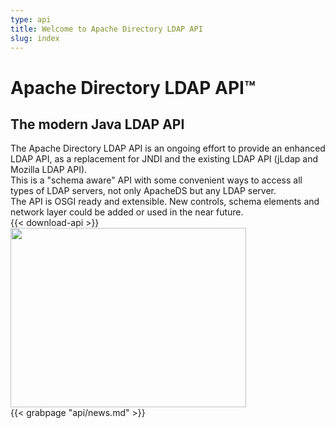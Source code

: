 ```yaml
---
type: api
title: Welcome to Apache Directory LDAP API
slug: index
---
```


<div class="hero clearfix">
  <div class="left">
    <h1>Apache Directory LDAP API&trade;</h1>
    <h2>The modern Java LDAP API</h2>
    <div class="description">
      The Apache Directory LDAP API is an ongoing effort to provide an enhanced LDAP API, as a replacement for JNDI and the existing LDAP API (jLdap and Mozilla LDAP API).<br/>
      This is a "schema aware" API with some convenient ways to access all types of LDAP servers, not only ApacheDS but any LDAP server.<br/>
      The API is OSGI ready and extensible. New controls, schema elements and network layer could be added or used in the near future.
    </div>
    {{< download-api >}}
  </div>
  <div class="right">
    <img src="../images/hero-ldap-api.jpg" width="377" height="287" border="0"/>
  </div>
</div>

<div class="news">
    {{< grabpage "api/news.md" >}}
</div>
